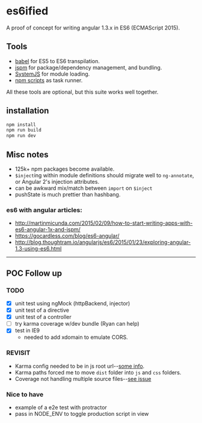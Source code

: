 # es6ified

A proof of concept for writing angular 1.3.x in ES6 (ECMAScript 2015).

## Tools

- [babel](https://babeljs.io/) for ES5 to ES6 transpilation.
- [jspm](http://jspm.io/) for package/dependency management, and bundling.
- [SystemJS](https://github.com/systemjs/systemjs) for module loading.
- [npm scripts](http://blog.keithcirkel.co.uk/how-to-use-npm-as-a-build-tool/) as task runner.

All these tools are optional, but this suite works well together.

## installation

```bash
npm install  
npm run build  
npm run dev
```

## Misc notes

- 125k+ npm packages become available.
- `$inject`ing within module definitions should migrate well to `ng-annotate`, or Angular 2's injection attributes.
- can be awkward mix/match between `import` on `$inject`
- pushState is much prettier than hashbang.


### es6 with angular articles:

- http://martinmicunda.com/2015/02/09/how-to-start-writing-apps-with-es6-angular-1x-and-jspm/
- https://gocardless.com/blog/es6-angular/
- http://blog.thoughtram.io/angularjs/es6/2015/01/23/exploring-angular-1.3-using-es6.html

-------------------------------

## POC Follow up

### TODO

- [x] unit test using ngMock (httpBackend, injector)
- [x] unit test of a directive
- [x] unit test of a controller
- [ ] try karma coverage w/dev bundle (Ryan can help)
- [x] test in IE9
    + needed to add xdomain to emulate CORS.

### REVISIT

- Karma config needed to be in js root url--[some info](https://github.com/rolaveric/karma-systemjs/issues/8).
- Karma paths forced me to move `dist` folder into `js` and `css` folders.
- Coverage not handling multiple source files--[see issue](https://github.com/Workiva/karma-jspm/issues/22)


### Nice to have

- example of a e2e test with protractor
- pass in NODE_ENV to toggle production script in view
